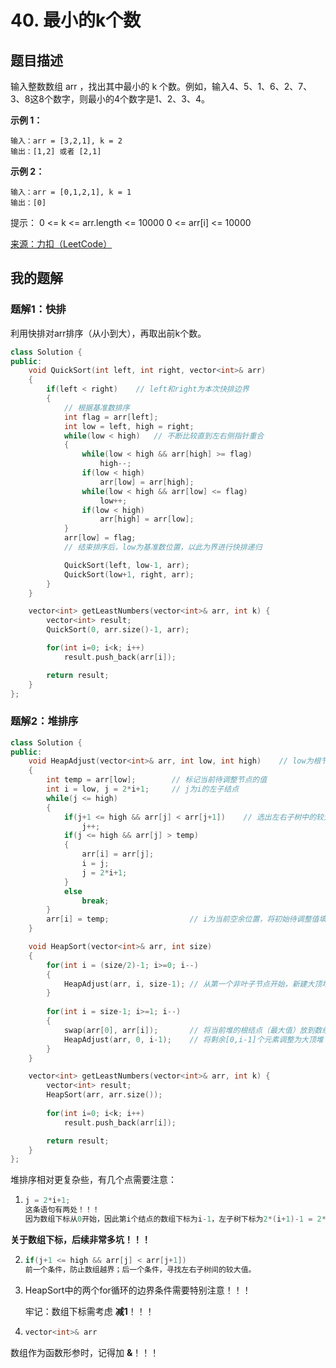# 40. 最小的k个数

## 题目描述

输入整数数组 arr ，找出其中最小的 k 个数。例如，输入4、5、1、6、2、7、3、8这8个数字，则最小的4个数字是1、2、3、4。

**示例 1：**

```
输入：arr = [3,2,1], k = 2
输出：[1,2] 或者 [2,1]
```

**示例 2：**

```
输入：arr = [0,1,2,1], k = 1
输出：[0]
```

提示：
0 <= k <= arr.length <= 10000
0 <= arr[i] <= 10000

[来源：力扣（LeetCode）](https://leetcode-cn.com/problems/zui-xiao-de-kge-shu-lcof/)



## 我的题解

### 题解1：快排

利用快排对arr排序（从小到大），再取出前k个数。

```c++
class Solution {
public:
    void QuickSort(int left, int right, vector<int>& arr)
    {
        if(left < right)    // left和right为本次快排边界
        {
            // 根据基准数排序
            int flag = arr[left];
            int low = left, high = right;
            while(low < high)	// 不断比较直到左右侧指针重合
            {
                while(low < high && arr[high] >= flag)
                    high--;
                if(low < high)
                    arr[low] = arr[high];
                while(low < high && arr[low] <= flag)
                    low++;
                if(low < high)
                    arr[high] = arr[low];
            }
            arr[low] = flag;
            // 结束排序后，low为基准数位置，以此为界进行快排递归

            QuickSort(left, low-1, arr);
            QuickSort(low+1, right, arr);
        }
    }

    vector<int> getLeastNumbers(vector<int>& arr, int k) {
        vector<int> result;
        QuickSort(0, arr.size()-1, arr);

        for(int i=0; i<k; i++)
            result.push_back(arr[i]);

        return result;
    }
};
```

### 题解2：堆排序

```c++
class Solution {
public:
    void HeapAdjust(vector<int>& arr, int low, int high)	// low为根节点，high为当前堆的尾结点
    {
        int temp = arr[low];		// 标记当前待调整节点的值
        int i = low, j = 2*i+1;		// j为i的左子结点
        while(j <= high)
        {
            if(j+1 <= high && arr[j] < arr[j+1])	// 选出左右子树中的较大节点，与待调整结点值对比
                j++;
            if(j <= high && arr[j] > temp)
            {
                arr[i] = arr[j];
                i = j;
                j = 2*i+1;
            }
            else
                break;
        }
        arr[i] = temp;					// i为当前空余位置，将初始待调整值填回
    }

    void HeapSort(vector<int>& arr, int size)
    {
        for(int i = (size/2)-1; i>=0; i--)
        {          
            HeapAdjust(arr, i, size-1);	// 从第一个非叶子节点开始，新建大顶堆
        }
        
        for(int i = size-1; i>=1; i--)
        {
            swap(arr[0], arr[i]);		// 将当前堆的根结点（最大值）放到数组末尾
            HeapAdjust(arr, 0, i-1);	// 将剩余[0,i-1]个元素调整为大顶堆
        }
    }

    vector<int> getLeastNumbers(vector<int>& arr, int k) {
        vector<int> result;
        HeapSort(arr, arr.size());
        
        for(int i=0; i<k; i++)
            result.push_back(arr[i]);

        return result;
    }
};
```

堆排序相对更复杂些，有几个点需要注意：

1. ```c++
   j = 2*i+1;
   这条语句有两处！！！
   因为数组下标从0开始，因此第i个结点的数组下标为i-1，左子树下标为2*(i+1)-1 = 2*i+1。
   ```

**关于数组下标，后续非常多坑！！！**

2. ```c++
   if(j+1 <= high && arr[j] < arr[j+1])
   前一个条件，防止数组越界；后一个条件，寻找左右子树间的较大值。
   ```

3. HeapSort中的两个for循环的边界条件需要特别注意！！！

   牢记：数组下标需考虑 **减1**！！！

4. ```c++
   vector<int>& arr
   ```

数组作为函数形参时，记得加 **&**！！！